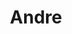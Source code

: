 ---
layout: "../../../layouts/MarkdownLayout.astro"
title: "Andre"
image: "empty.png"
description: ""
linkedin: ""
twitter: ""
mastodon: ""
github: ""
workshop: "clippy"
slug: "andre"
---